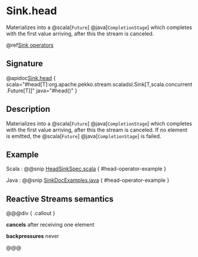 # Sink.head

Materializes into a @scala[`Future`] @java[`CompletionStage`] which completes with the first value arriving, after this the stream is canceled.

@ref[Sink operators](../index.md#sink-operators)

## Signature

@apidoc[Sink.head](Sink$) { scala="#head[T]:org.apache.pekko.stream.scaladsl.Sink[T,scala.concurrent.Future[T]]" java="#head()" }


## Description

Materializes into a @scala[`Future`] @java[`CompletionStage`] which completes with the first value arriving,
after this the stream is canceled. If no element is emitted, the @scala[`Future`] @java[`CompletionStage`] is failed.

## Example

Scala
:   @@snip [HeadSinkSpec.scala](/akka-stream-tests/src/test/scala/org/apache/pekko/stream/scaladsl/HeadSinkSpec.scala) { #head-operator-example }

Java
:   @@snip [SinkDocExamples.java](/docs/src/test/java/jdocs/stream/operators/SinkDocExamples.java) { #head-operator-example }

## Reactive Streams semantics

@@@div { .callout }

**cancels** after receiving one element

**backpressures** never

@@@

